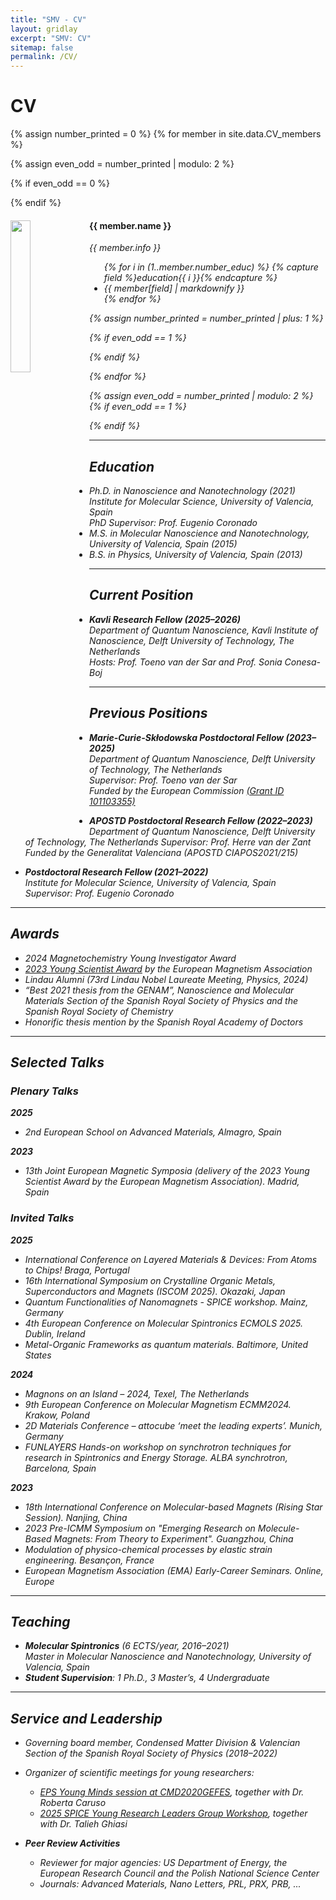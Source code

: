 ```yaml
---
title: "SMV - CV"
layout: gridlay
excerpt: "SMV: CV"
sitemap: false
permalink: /CV/
---
```


# CV
{% assign number_printed = 0 %}
{% for member in site.data.CV_members %}

{% assign even_odd = number_printed | modulo: 2 %}

{% if even_odd == 0 %}
<div class="row">
{% endif %}

<div class="col-sm-6 clearfix">
  <img src="{{ site.url }}{{ site.baseurl }}/images/CV/{{ member.photo }}" class="img-responsive" width="25%" style="float: left" />
  <h4>{{ member.name }}</h4>
  <i>{{ member.info }} <!--<br>email: <{{ member.email }}></i> -->
  <ul style="overflow: hidden">
    {% for i in (1..member.number_educ) %}
      {% capture field %}education{{ i }}{% endcapture %}
      <li>{{ member[field] | markdownify }}</li>
    {% endfor %}
  </ul>
</div>

{% assign number_printed = number_printed | plus: 1 %}

{% if even_odd == 1 %}
</div>
{% endif %}

{% endfor %}

{% assign even_odd = number_printed | modulo: 2 %}
{% if even_odd == 1 %}
</div>
{% endif %}


---

## Education

* Ph.D. in Nanoscience and Nanotechnology (2021)  
  Institute for Molecular Science, University of Valencia, Spain  
  PhD Supervisor: Prof. Eugenio Coronado  
* M.S. in Molecular Nanoscience and Nanotechnology, University of Valencia, Spain (2015)  
* B.S. in Physics, University of Valencia, Spain (2013)  

---

## Current Position

* **Kavli Research Fellow (2025–2026)**  
  Department of Quantum Nanoscience, Kavli Institute of Nanoscience, Delft University of Technology, The Netherlands  
  Hosts: Prof. Toeno van der Sar and Prof. Sonia Conesa-Boj  

---

## Previous Positions

* **Marie-Curie-Skłodowska Postdoctoral Fellow (2023–2025)**  
  Department of Quantum Nanoscience, Delft University of Technology, The Netherlands  
  Supervisor: Prof. Toeno van der Sar  
  Funded by the European Commission [(Grant ID 101103355)](https://cordis.europa.eu/project/id/101103355)  

* **APOSTD Postdoctoral Research Fellow (2022–2023)**  
  Department of Quantum Nanoscience, Delft University of Technology, The Netherlands
  Supervisor: Prof. Herre van der Zant  
  Funded by the Generalitat Valenciana (APOSTD CIAPOS2021/215)  

* **Postdoctoral Research Fellow (2021–2022)**  
  Institute for Molecular Science, University of Valencia, Spain  
  Supervisor: Prof. Eugenio Coronado  

---

## Awards

* 2024 Magnetochemistry Young Investigator Award  
* [2023 Young Scientist Award](https://magnetism.eu/news/224/38-news.htm) by the European Magnetism Association  
* Lindau Alumni (73rd Lindau Nobel Laureate Meeting, Physics, 2024)  
* “Best 2021 thesis from the GENAM”, Nanoscience and Molecular Materials Section of the Spanish Royal Society of Physics and the Spanish Royal Society of Chemistry
* Honorific thesis mention by the Spanish Royal Academy of Doctors  

---

## Selected Talks

### Plenary Talks

**2025**
- 2nd European School on Advanced Materials, Almagro, Spain  

**2023**
- 13th Joint European Magnetic Symposia (delivery of the 2023 Young Scientist Award by the European Magnetism Association). Madrid, Spain

### Invited Talks

**2025**
- International Conference on Layered Materials & Devices: From Atoms to Chips! Braga, Portugal
- 16th International Symposium on Crystalline Organic Metals, Superconductors and Magnets (ISCOM 2025). Okazaki, Japan
- Quantum Functionalities of Nanomagnets - SPICE workshop. Mainz, Germany
- 4th European Conference on Molecular Spintronics ECMOLS 2025. Dublin, Ireland
- Metal-Organic Frameworks as quantum materials. Baltimore, United States

**2024**
- Magnons on an Island – 2024, Texel, The Netherlands  
- 9th European Conference on Molecular Magnetism ECMM2024. Krakow, Poland
- 2D Materials Conference – attocube ‘meet the leading experts’. Munich, Germany
- FUNLAYERS Hands-on workshop on synchrotron techniques for research in Spintronics and Energy Storage. ALBA synchrotron, Barcelona, Spain

**2023**
- 18th International Conference on Molecular-based Magnets (Rising Star Session). Nanjing, China
- 2023 Pre-ICMM Symposium on "Emerging Research on Molecule-Based Magnets: From Theory to Experiment". Guangzhou, China
- Modulation of physico-chemical processes by elastic strain engineering. Besançon, France
- European Magnetism Association (EMA) Early-Career Seminars. Online, Europe

---

## Teaching

- **Molecular Spintronics** (6 ECTS/year, 2016–2021)  
  Master in Molecular Nanoscience and Nanotechnology, University of Valencia, Spain  
- **Student Supervision**: 1 Ph.D., 3 Master’s, 4 Undergraduate  

---

## Service and Leadership

- Governing board member, Condensed Matter Division & Valencian Section of the Spanish Royal Society of Physics (2018–2022)  
- Organizer of scientific meetings for young researchers:  
  - [EPS Young Minds session at CMD2020GEFES](https://members.eps.org/blogpost/751263/357485/EPS-Young-Minds-at-the-conference-CMD2020GEFES), together with Dr. Roberta Caruso  
  - [2025 SPICE Young Research Leaders Group Workshop](https://www.spice.uni-mainz.de/yrlgw-2025-home/), together with Dr. Talieh Ghiasi  

- **Peer Review Activities**  
  - Reviewer for major agencies: US Department of Energy, the European Research Council and the Polish National Science Center
  - Journals: *Advanced Materials*, *Nano Letters*, *PRL*, *PRX*, *PRB*, ...  
